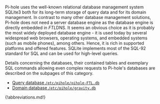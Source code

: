 Pi-hole uses the well-known relational database management system SQLite3 both for its long-term storage of query data and for its domain management. In contrast to many other database management solutions, Pi-hole does not need a server database engine as the database engine is directly embedded in *FTL*DNS. It seems an obvious choice as it is probably the most widely deployed database engine - it is used today by several widespread web browsers, operating systems, and embedded systems (such as mobile phones), among others. Hence, it is rich in supported platforms and offered features. SQLite implements most of the SQL-92 standard for SQL and can be used for high-level queries.

Details concerning the databases, their contained tables and exemplary SQL commands allowing even complex requests to Pi-hole's databases are described on the subpages of this category.

- [Query database `/etc/pihole/pihole-FTL.db`](ftl.md)
- [Domain database `/etc/pihole/gravity.db`](gravity/index.md)

{!abbreviations.md!}
